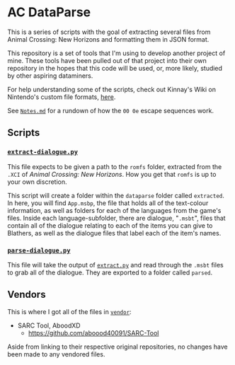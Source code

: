 # AC DataParse

This is a series of scripts with the goal of extracting several files from
Animal Crossing: New Horizons and formatting them in JSON format.

This repository is a set of tools that I'm using to develop another project of
mine. These tools have been pulled out of that project into their own repository
in the hopes that this code will be used, or, more likely, studied by other
aspiring dataminers.

For help understanding some of the scripts, check out Kinnay's Wiki on
Nintendo's custom file formats,
[here](https://github.com/Kinnay/Nintendo-File-Formats/wiki).

See [`Notes.md`](Notes.md) for a rundown of how the `00 0e` escape sequences
work.


## Scripts

### [`extract-dialogue.py`](extract-dialogue.py)

This file expects to be given a path to the `romfs` folder, extracted from the
`.XCI` of *Animal Crossing: New Horizons*. How you get that `romfs` is up to
your own discretion.

This script will create a folder within the `dataparse` folder called
`extracted`. In here, you will find `App.msbp`, the file that holds all of the
text-colour information, as well as folders for each of the languages from the
game's files. Inside each language-subfolder, there are dialogue, "`.msbt`",
files that contain all of the dialogue relating to each of the items you can
give to Blathers, as well as the dialogue files that label each of the item's
names.


### [`parse-dialogue.py`](parse-dialogue.py)

This file will take the output of [`extract.py`](#extractpy) and read through
the `.msbt` files to grab all of the dialogue. They are exported to a folder
called `parsed`.


## Vendors

This is where I got all of the files in [`vendor`](vendor):

- SARC Tool, AboodXD
  - https://github.com/aboood40091/SARC-Tool

Aside from linking to their respective original repositories, no changes have
been made to any vendored files.
